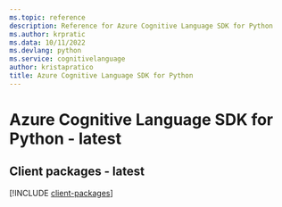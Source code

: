 ```yaml
---
ms.topic: reference
description: Reference for Azure Cognitive Language SDK for Python
ms.author: krpratic
ms.data: 10/11/2022
ms.devlang: python
ms.service: cognitivelanguage
author: kristapratico
title: Azure Cognitive Language SDK for Python
---
```

# Azure Cognitive Language SDK for Python - latest

## Client packages - latest
[!INCLUDE [client-packages](cognitive-language-client-index.md)]